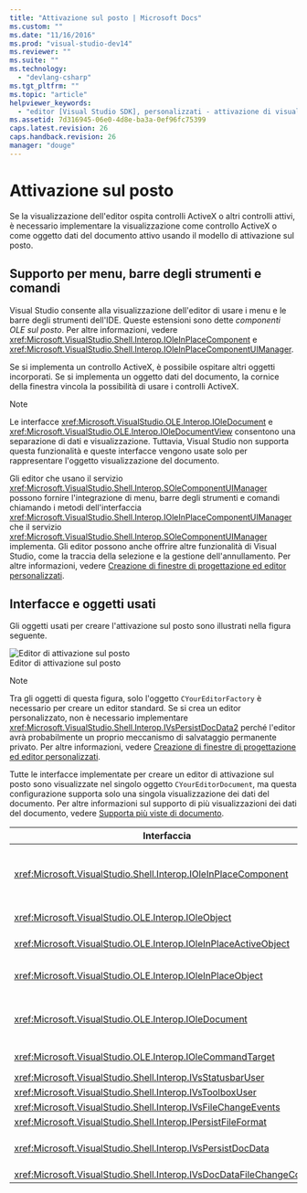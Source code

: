 ```yaml
---
title: "Attivazione sul posto | Microsoft Docs"
ms.custom: ""
ms.date: "11/16/2016"
ms.prod: "visual-studio-dev14"
ms.reviewer: ""
ms.suite: ""
ms.technology: 
  - "devlang-csharp"
ms.tgt_pltfrm: ""
ms.topic: "article"
helpviewer_keywords: 
  - "editor [Visual Studio SDK], personalizzati - attivazione di visualizzazione sul posto"
ms.assetid: 7d316945-06e0-4d8e-ba3a-0ef96fc75399
caps.latest.revision: 26
caps.handback.revision: 26
manager: "douge"
---
```

# Attivazione sul posto
Se la visualizzazione dell'editor ospita controlli ActiveX o altri controlli attivi, è necessario implementare la visualizzazione come controllo ActiveX o come oggetto dati del documento attivo usando il modello di attivazione sul posto.  
  
## Supporto per menu, barre degli strumenti e comandi  
 Visual Studio consente alla visualizzazione dell'editor di usare i menu e le barre degli strumenti dell'IDE. Queste estensioni sono dette *componenti OLE sul posto*. Per altre informazioni, vedere <xref:Microsoft.VisualStudio.Shell.Interop.IOleInPlaceComponent> e <xref:Microsoft.VisualStudio.Shell.Interop.IOleInPlaceComponentUIManager>.  
  
 Se si implementa un controllo ActiveX, è possibile ospitare altri oggetti incorporati. Se si implementa un oggetto dati del documento, la cornice della finestra vincola la possibilità di usare i controlli ActiveX.  
  
> [!NOTE]
>  Le interfacce <xref:Microsoft.VisualStudio.OLE.Interop.IOleDocument> e <xref:Microsoft.VisualStudio.OLE.Interop.IOleDocumentView> consentono una separazione di dati e visualizzazione. Tuttavia, Visual Studio non supporta questa funzionalità e queste interfacce vengono usate solo per rappresentare l'oggetto visualizzazione del documento.  
  
 Gli editor che usano il servizio <xref:Microsoft.VisualStudio.Shell.Interop.SOleComponentUIManager> possono fornire l'integrazione di menu, barre degli strumenti e comandi chiamando i metodi dell'interfaccia <xref:Microsoft.VisualStudio.Shell.Interop.IOleInPlaceComponentUIManager> che il servizio <xref:Microsoft.VisualStudio.Shell.Interop.SOleComponentUIManager> implementa. Gli editor possono anche offrire altre funzionalità di Visual Studio, come la traccia della selezione e la gestione dell'annullamento. Per altre informazioni, vedere [Creazione di finestre di progettazione ed editor personalizzati](../Topic/Creating%20Custom%20Editors%20and%20Designers.md).  
  
## Interfacce e oggetti usati  
 Gli oggetti usati per creare l'attivazione sul posto sono illustrati nella figura seguente.  
  
 ![Editor di attivazione sul posto](../misc/media/vsinplaceactivationeditor.png "vsInPlaceActivationEditor")  
Editor di attivazione sul posto  
  
> [!NOTE]
>  Tra gli oggetti di questa figura, solo l'oggetto `CYourEditorFactory` è necessario per creare un editor standard. Se si crea un editor personalizzato, non è necessario implementare <xref:Microsoft.VisualStudio.Shell.Interop.IVsPersistDocData2> perché l'editor avrà probabilmente un proprio meccanismo di salvataggio permanente privato. Per altre informazioni, vedere [Creazione di finestre di progettazione ed editor personalizzati](../Topic/Creating%20Custom%20Editors%20and%20Designers.md).  
  
 Tutte le interfacce implementate per creare un editor di attivazione sul posto sono visualizzate nel singolo oggetto `CYourEditorDocument`, ma questa configurazione supporta solo una singola visualizzazione dei dati del documento. Per altre informazioni sul supporto di più visualizzazioni dei dati del documento, vedere [Supporta più viste di documento](../Topic/Supporting%20Multiple%20Document%20Views.md).  
  
|Interfaccia|Tipo di oggetto|Uso|  
|-----------------|---------------------|---------|  
|<xref:Microsoft.VisualStudio.Shell.Interop.IOleInPlaceComponent>|Visualizzazione|Consente agli oggetti VSPackage sul posto di funzionare come componenti completamente integrati dell'IDE usando il servizio <xref:Microsoft.VisualStudio.Shell.Interop.SOleComponentUIManager>. Questo servizio integra menu, barre degli strumenti e comandi dell'oggetto nell'IDE e invia notifiche delle modifiche di stato.|  
|<xref:Microsoft.VisualStudio.OLE.Interop.IOleObject>|Visualizzazione|Mezzo principale attraverso cui un oggetto incorporato fornisce funzionalità di base al relativo contenitore e comunica con esso.|  
|<xref:Microsoft.VisualStudio.OLE.Interop.IOleInPlaceActiveObject>|Visualizzazione|Gestisce l'attivazione e la disattivazione degli oggetti sul posto e determina la quantità dell'oggetto sul posto che deve essere visibile.|  
|<xref:Microsoft.VisualStudio.OLE.Interop.IOleInPlaceObject>|Visualizzazione|Fornisce un canale diretto di comunicazione tra un oggetto sul posto, la finestra cornice più esterna dell'applicazione associata e la finestra del documento nell'applicazione che contiene l'oggetto incorporato.|  
|<xref:Microsoft.VisualStudio.OLE.Interop.IOleDocument>|Visualizzazione|Implementa un oggetto ActiveX. Si noti che i metodi di <xref:Microsoft.VisualStudio.OLE.Interop.IOleDocument> e `T:Microsoft.VisualStudio.OLE.Interop.IOleDocumentView` che separano i dati del documento e la visualizzazione non sono usati nell'IDE.|  
|<xref:Microsoft.VisualStudio.OLE.Interop.IOleCommandTarget>|Visualizzazione\/Dati|Consente all'oggetto dati del documento o all'oggetto visualizzazione del documento, o a entrambi, di partecipare alla gestione dei comandi.|  
|<xref:Microsoft.VisualStudio.Shell.Interop.IVsStatusbarUser>|Visualizzazione|Consente gli aggiornamenti della barra di stato.|  
|<xref:Microsoft.VisualStudio.Shell.Interop.IVsToolboxUser>|Visualizzazione|Consente l'aggiunta di elementi alla casella degli strumenti.|  
|<xref:Microsoft.VisualStudio.Shell.Interop.IVsFileChangeEvents>|Dati|Invia una notifica delle modifiche al file. Questa interfaccia è facoltativa.|  
|<xref:Microsoft.VisualStudio.Shell.Interop.IPersistFileFormat>|Dati|Consente di abilitare la funzionalità Salva con nome per un tipo di file.|  
|<xref:Microsoft.VisualStudio.Shell.Interop.IVsPersistDocData>|Dati|Abilita il salvataggio permanente di un documento. Per i file di sola lettura, chiamare <xref:Microsoft.VisualStudio.Shell.Interop.IVsPersistDocData2.SetDocDataReadOnly%2A> per fornire l'icona a forma di lucchetto che indica i file di sola lettura.|  
|<xref:Microsoft.VisualStudio.Shell.Interop.IVsDocDataFileChangeControl>|Dati|Determina se le modifiche ai dati del documento devono essere ignorate.|